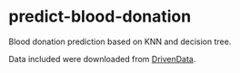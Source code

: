 # predict-blood-donation
Blood donation prediction based on KNN and decision tree.  

Data included were downloaded from [DrivenData](https://www.drivendata.org/competitions/2/warm-up-predict-blood-donations/).
